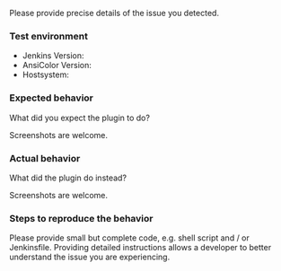 Please provide precise details of the issue you detected.

### Test environment

- Jenkins Version:
- AnsiColor Version:
- Hostsystem:

### Expected behavior
What did you expect the plugin to do?

Screenshots are welcome.

### Actual behavior
What did the plugin do instead?

Screenshots are welcome.

### Steps to reproduce the behavior

Please provide small but complete code, e.g. shell script and / or Jenkinsfile.
Providing detailed instructions allows a developer to better understand the issue you are experiencing.
